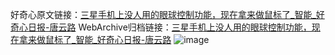 好奇心原文链接：[三星手机上没人用的眼球控制功能，现在拿来做鼠标了_智能_好奇心日报-唐云路](https://www.qdaily.com/articles/3881.html)
WebArchive归档链接：[三星手机上没人用的眼球控制功能，现在拿来做鼠标了_智能_好奇心日报-唐云路](http://web.archive.org/web/20190623153209/https://www.qdaily.com/articles/3881.html)
![image](http://ww3.sinaimg.cn/large/007d5XDply1g3vdim3m6uj30u0348e81)